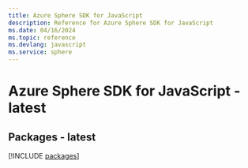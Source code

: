 ```yaml
---
title: Azure Sphere SDK for JavaScript
description: Reference for Azure Sphere SDK for JavaScript
ms.date: 04/16/2024
ms.topic: reference
ms.devlang: javascript
ms.service: sphere
---
```

# Azure Sphere SDK for JavaScript - latest
## Packages - latest
[!INCLUDE [packages](sphere-index.md)]